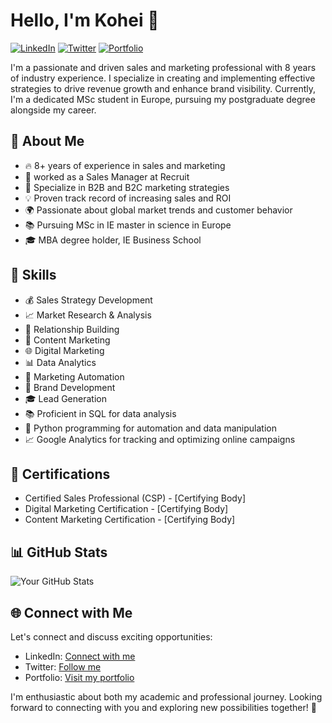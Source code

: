 # Hello, I'm Kohei 👋

[![LinkedIn](https://img.shields.io/badge/LinkedIn-Connect-blue)](https://www.linkedin.com/in/yourprofile)
[![Twitter](https://img.shields.io/twitter/follow/yourtwitterhandle?label=Follow)](https://twitter.com/yourtwitterhandle)
[![Portfolio](https://img.shields.io/badge/Portfolio-Visit-brightgreen)](https://www.yourportfolio.com)

I'm a passionate and driven sales and marketing professional with 8 years of industry experience. I specialize in creating and implementing effective strategies to drive revenue growth and enhance brand visibility. Currently, I'm a dedicated MSc student in Europe, pursuing my postgraduate degree alongside my career.

## 🚀 About Me

- 🔥 8+ years of experience in sales and marketing
- 💼 worked as a Sales Manager at Recruit
- 🎯 Specialize in B2B and B2C marketing strategies
- 💡 Proven track record of increasing sales and ROI
- 🌍 Passionate about global market trends and customer behavior
- 📚 Pursuing MSc in IE master in science in Europe
- 🎓 MBA degree holder, IE Business School

## 💼 Skills

- 💰 Sales Strategy Development
- 📈 Market Research & Analysis
- 🤝 Relationship Building
- 📢 Content Marketing
- 🌐 Digital Marketing
- 📊 Data Analytics
- 🤖 Marketing Automation
- 🎯 Brand Development
- 🎓 Lead Generation
- 📚 Proficient in SQL for data analysis
- 🐍 Python programming for automation and data manipulation
- 📈 Google Analytics for tracking and optimizing online campaigns

## 📜 Certifications

- Certified Sales Professional (CSP) - [Certifying Body]
- Digital Marketing Certification - [Certifying Body]
- Content Marketing Certification - [Certifying Body]

## 📊 GitHub Stats

![Your GitHub Stats](https://github-readme-stats.vercel.app/api?username=yourusername&show_icons=true)

## 🌐 Connect with Me

Let's connect and discuss exciting opportunities:

- LinkedIn: [Connect with me](https://www.linkedin.com/in/yourprofile)
- Twitter: [Follow me](https://twitter.com/yourtwitterhandle)
- Portfolio: [Visit my portfolio](https://www.yourportfolio.com)

I'm enthusiastic about both my academic and professional journey. Looking forward to connecting with you and exploring new possibilities together! 💼
